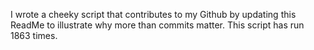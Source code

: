 I wrote a cheeky script that contributes to my Github by updating this ReadMe to illustrate why more than commits matter. This script has run 1863 times.
